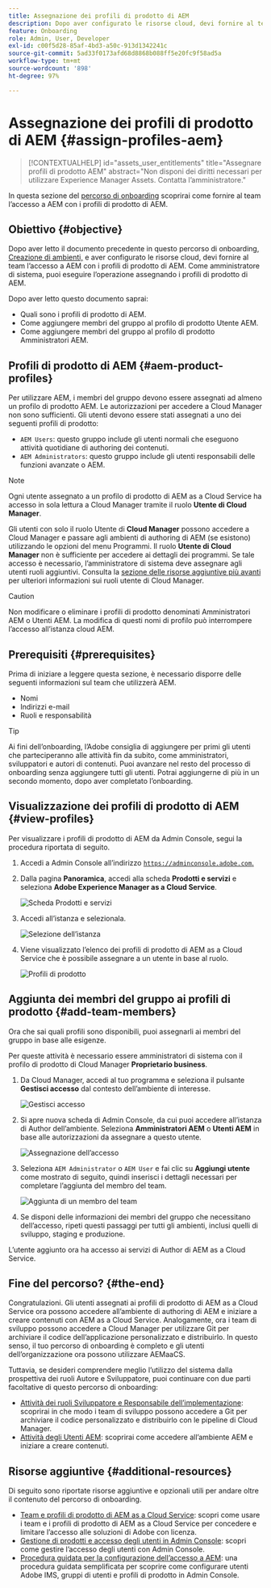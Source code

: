 ```yaml
---
title: Assegnazione dei profili di prodotto di AEM
description: Dopo aver configurato le risorse cloud, devi fornire al team l’accesso a AEM tramite i profili di prodotto di AEM.
feature: Onboarding
role: Admin, User, Developer
exl-id: c00f5d28-85af-4bd3-a50c-913d1342241c
source-git-commit: 5ad33f0173afd68d8868b088ff5e20fc9f58ad5a
workflow-type: tm+mt
source-wordcount: '898'
ht-degree: 97%

---
```


# Assegnazione dei profili di prodotto di AEM {#assign-profiles-aem}

>[!CONTEXTUALHELP]
>id="assets_user_entitlements"
>title="Assegnare profili di prodotto AEM"
>abstract="Non disponi dei diritti necessari per utilizzare Experience Manager Assets. Contatta l’amministratore."

In questa sezione del [percorso di onboarding](overview.md) scoprirai come fornire al team l’accesso a AEM con i profili di prodotto di AEM.

## Obiettivo {#objective}

Dopo aver letto il documento precedente in questo percorso di onboarding, [Creazione di ambienti,](create-environments.md) e aver configurato le risorse cloud, devi fornire al team l’accesso a AEM con i profili di prodotto di AEM. Come amministratore di sistema, puoi eseguire l’operazione assegnando i profili di prodotto di AEM.

Dopo aver letto questo documento saprai:

* Quali sono i profili di prodotto di AEM.
* Come aggiungere membri del gruppo al profilo di prodotto Utente AEM.
* Come aggiungere membri del gruppo al profilo di prodotto Amministratori AEM.

## Profili di prodotto di AEM {#aem-product-profiles}

Per utilizzare AEM, i membri del gruppo devono essere assegnati ad almeno un profilo di prodotto AEM. Le autorizzazioni per accedere a Cloud Manager non sono sufficienti. Gli utenti devono essere stati assegnati a uno dei seguenti profili di prodotto:

* `AEM Users`: questo gruppo include gli utenti normali che eseguono attività quotidiane di authoring dei contenuti.
* `AEM Administrators`: questo gruppo include gli utenti responsabili delle funzioni avanzate o AEM.

>[!NOTE]
>
>Ogni utente assegnato a un profilo di prodotto di AEM as a Cloud Service ha accesso in sola lettura a Cloud Manager tramite il ruolo **Utente di Cloud Manager**.
>
>Gli utenti con solo il ruolo Utente di **Cloud Manager** possono accedere a Cloud Manager e passare agli ambienti di authoring di AEM (se esistono) utilizzando le opzioni del menu Programmi. Il ruolo **Utente di Cloud Manager** non è sufficiente per accedere ai dettagli dei programmi. Se tale accesso è necessario, l’amministratore di sistema deve assegnare agli utenti ruoli aggiuntivi.
>Consulta la [sezione delle risorse aggiuntive più avanti](#additional-resources) per ulteriori informazioni sui ruoli utente di Cloud Manager.

>[!CAUTION]
>
>Non modificare o eliminare i profili di prodotto denominati Amministratori AEM o Utenti AEM. La modifica di questi nomi di profilo può interrompere l’accesso all’istanza cloud AEM.

## Prerequisiti {#prerequisites}

Prima di iniziare a leggere questa sezione, è necessario disporre delle seguenti informazioni sul team che utilizzerà AEM.

* Nomi
* Indirizzi e-mail
* Ruoli e responsabilità

>[!TIP]
>
>Ai fini dell’onboarding, l’Adobe consiglia di aggiungere per primi gli utenti che parteciperanno alle attività fin da subito, come amministratori, sviluppatori e autori di contenuti. Puoi avanzare nel resto del processo di onboarding senza aggiungere tutti gli utenti. Potrai aggiungerne di più in un secondo momento, dopo aver completato l’onboarding.

## Visualizzazione dei profili di prodotto di AEM {#view-profiles}

Per visualizzare i profili di prodotto di AEM da Admin Console, segui la procedura riportata di seguito.

1. Accedi a Admin Console all’indirizzo [`https://adminconsole.adobe.com`.](https://adminconsole.adobe.com)

1. Dalla pagina **Panoramica**, accedi alla scheda **Prodotti e servizi** e seleziona **Adobe Experience Manager as a Cloud Service**.

   ![Scheda Prodotti e servizi](/help/journey-onboarding/assets/assign-team1.png)

1. Accedi all’istanza e selezionala.

   ![Selezione dell’istanza](/help/journey-onboarding/assets/cloud-profiles-1.png)

1. Viene visualizzato l’elenco dei profili di prodotto di AEM as a Cloud Service che è possibile assegnare a un utente in base al ruolo.

   ![Profili di prodotto](/help/journey-onboarding/assets/cloud-profiles-2.png)

## Aggiunta dei membri del gruppo ai profili di prodotto {#add-team-members}

Ora che sai quali profili sono disponibili, puoi assegnarli ai membri del gruppo in base alle esigenze.

Per queste attività è necessario essere amministratori di sistema con il profilo di prodotto di Cloud Manager **Proprietario business**.

1. Da Cloud Manager, accedi al tuo programma e seleziona il pulsante **Gestisci accesso** dal contesto dell’ambiente di interesse.

   ![Gestisci accesso](/help/journey-onboarding/assets/add-team1.png)

1. Si apre nuova scheda di Admin Console, da cui puoi accedere all’istanza di Author dell’ambiente. Seleziona **Amministratori AEM** o **Utenti AEM** in base alle autorizzazioni da assegnare a questo utente.

   ![Assegnazione dell’accesso](/help/journey-onboarding/assets/add-team2.png)

1. Seleziona `AEM Administrator` o `AEM User` e fai clic su **Aggiungi utente** come mostrato di seguito, quindi inserisci i dettagli necessari per completare l’aggiunta del membro del team.

   ![Aggiunta di un membro del team](/help/journey-onboarding/assets/add-team3.png)

1. Se disponi delle informazioni dei membri del gruppo che necessitano dell’accesso, ripeti questi passaggi per tutti gli ambienti, inclusi quelli di sviluppo, staging e produzione.

L’utente aggiunto ora ha accesso ai servizi di Author di AEM as a Cloud Service.

## Fine del percorso? {#the-end}

Congratulazioni. Gli utenti assegnati ai profili di prodotto di AEM as a Cloud Service ora possono accedere all’ambiente di authoring di AEM e iniziare a creare contenuti con AEM as a Cloud Service. Analogamente, ora i team di sviluppo possono accedere a Cloud Manager per utilizzare Git per archiviare il codice dell’applicazione personalizzato e distribuirlo. In questo senso, il tuo percorso di onboarding è completo e gli utenti dell’organizzazione ora possono utilizzare AEMaaCS.

Tuttavia, se desideri comprendere meglio l’utilizzo del sistema dalla prospettiva dei ruoli Autore e Sviluppatore, puoi continuare con due parti facoltative di questo percorso di onboarding:

* [Attività dei ruoli Sviluppatore e Responsabile dell’implementazione](developers.md): scoprirai in che modo i team di sviluppo possono accedere a Git per archiviare il codice personalizzato e distribuirlo con le pipeline di Cloud Manager.
* [Attività degli Utenti AEM](aem-users.md): scoprirai come accedere all’ambiente AEM e iniziare a creare contenuti.

## Risorse aggiuntive {#additional-resources}

Di seguito sono riportate risorse aggiuntive e opzionali utili per andare oltre il contenuto del percorso di onboarding.

* [Team e profili di prodotto di AEM as a Cloud Service](/help/onboarding/aem-cs-team-product-profiles.md): scopri come usare i team e i profili di prodotto di AEM as a Cloud Service per concedere e limitare l’accesso alle soluzioni di Adobe con licenza.
* [Gestione di prodotti e accesso degli utenti in Admin Console](/help/security/ims-support.md#managing-products-and-user-access-in-admin-console): scopri come gestire l’accesso degli utenti con Admin Console.
* [Procedura guidata per la configurazione dell’accesso a AEM](https://experienceleague.adobe.com/docs/experience-manager-learn/cloud-service/accessing/walk-through.html?lang=it): una procedura guidata semplificata per scoprire come configurare utenti Adobe IMS, gruppi di utenti e profili di prodotto in Admin Console.

